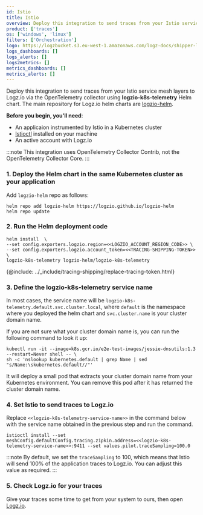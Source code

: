 ```yaml
---
id: Istio
title: Istio
overview: Deploy this integration to send traces from your Istio service mesh layers to Logz.io via the OpenTelemetry collector.
product: ['traces']
os: ['windows', 'linux']
filters: ['Orchestration']
logo: https://logzbucket.s3.eu-west-1.amazonaws.com/logz-docs/shipper-logos/istio.png
logs_dashboards: []
logs_alerts: []
logs2metrics: []
metrics_dashboards: []
metrics_alerts: []
---
```



Deploy this integration to send traces from your Istio service mesh layers to Logz.io via the OpenTelemetry collector using **logzio-k8s-telemetry** Helm chart. The main repository for Logz.io helm charts are [logzio-helm](https://github.com/logzio/logzio-helm).

**Before you begin, you'll need**:

* An applicaion instrumented by Istio in a Kubernetes cluster
* [Istioctl](https://istio.io/latest/docs/reference/commands/istioctl/) installed on your machine
* An active account with Logz.io

<!-- info-box-start:info -->
:::note
This integration uses OpenTelemetry Collector Contrib, not the OpenTelemetry Collector Core.
:::
<!-- info-box-end -->


### 1. Deploy the Helm chart in the same Kubernetes cluster as your application
 
Add `logzio-helm` repo as follows:
 
```shell
helm repo add logzio-helm https://logzio.github.io/logzio-helm
helm repo update
```

### 2. Run the Helm deployment code

```
helm install  \
--set config.exporters.logzio.region=<<LOGZIO_ACCOUNT_REGION_CODE>> \
--set config.exporters.logzio.account_token=<<TRACING-SHIPPING-TOKEN>> \
logzio-k8s-telemetry logzio-helm/logzio-k8s-telemetry
```

{@include: ../_include/tracing-shipping/replace-tracing-token.html}


### 3. Define the logzio-k8s-telemetry service name

In most cases, the service name will be `logzio-k8s-telemetry.default.svc.cluster.local`, where `default` is the namespace where you deployed the helm chart and `svc.cluster.name` is your cluster domain name.
  
If you are not sure what your cluster domain name is, you can run the following command to look it up: 
  
```shell
kubectl run -it --image=k8s.gcr.io/e2e-test-images/jessie-dnsutils:1.3 --restart=Never shell -- \
sh -c 'nslookup kubernetes.default | grep Name | sed "s/Name:\skubernetes.default//"'
```
  
It will deploy a small pod that extracts your cluster domain name from your Kubernetes environment. You can remove this pod after it has returned the cluster domain name.
  

### 4. Set Istio to send traces to Logz.io

Replace `<<logzio-k8s-telemetry-service-name>>` in the command below with the service name obtained in the previous step and run the command.

```
istioctl install --set meshConfig.defaultConfig.tracing.zipkin.address=<<logzio-k8s-telemetry-service-name>>:9411 --set values.pilot.traceSampling=100.0
```

<!-- info-box-start:info -->
:::note
By default, we set the `traceSampling` to 100, which means that Istio will send 100% of the application traces to Logz.io. You can adjust this value as required.
:::
<!-- info-box-end -->

### 5. Check Logz.io for your traces

Give your traces some time to get from your system to ours, then open [Logz.io](https://app.logz.io/).
